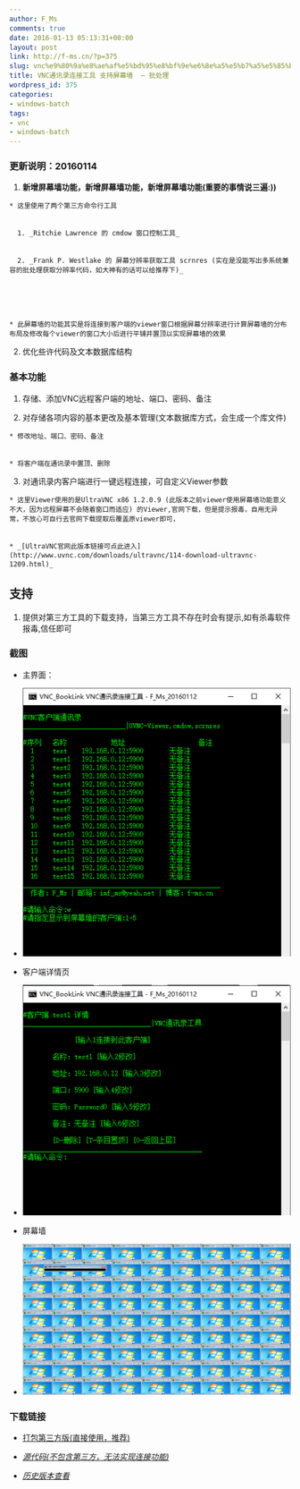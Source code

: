 ```yaml
---
author: F_Ms
comments: true
date: 2016-01-13 05:13:31+00:00
layout: post
link: http://f-ms.cn/?p=375
slug: vnc%e9%80%9a%e8%ae%af%e5%bd%95%e8%bf%9e%e6%8e%a5%e5%b7%a5%e5%85%b7-%e6%94%af%e6%8c%81%e5%b1%8f%e5%b9%95%e5%a2%99-%e6%89%b9%e5%a4%84%e7%90%86
title: VNC通讯录连接工具 支持屏幕墙  – 批处理
wordpress_id: 375
categories:
- windows-batch
tags:
- vnc
- windows-batch
---
```


### 更新说明：20160114





	
  1. **新增屏幕墙功能，新增屏幕墙功能，新增屏幕墙功能(重要的事情说三遍:))**

	
    * 这里使用了两个第三方命令行工具

	
      1. _Ritchie Lawrence 的 cmdow 窗口控制工具_

	
      2. _Frank P. Westlake 的 屏幕分辨率获取工具 scrnres (实在是没能写出多系统兼容的批处理获取分辨率代码，如大神有的话可以给推荐下)_




	
    * 此屏幕墙的功能其实是将连接到客户端的viewer窗口根据屏幕分辨率进行计算屏幕墙的分布布局及修改每个viewer的窗口大小后进行平铺并置顶以实现屏幕墙的效果




	
  2. 优化些许代码及文本数据库结构




### 基本功能





	
  1. 存储、添加VNC远程客户端的地址、端口、密码、备注

	
  2. 对存储各项内容的基本更改及基本管理(文本数据库方式，会生成一个库文件)

	
    * 修改地址、端口、密码、备注

	
    * 将客户端在通讯录中置顶、删除




	
  3. 对通讯录内客户端进行一键远程连接，可自定义Viewer参数

	
    * 这里Viewer使用的是UltraVNC x86 1.2.0.9 (此版本之前viewer使用屏幕墙功能意义不大，因为远程屏幕不会随着窗口而适应) 的Viewer,官网下载，但是提示报毒，自用无异常，不放心可自行去官网下载提取后覆盖原viewer即可，

	
    * _[UltraVNC官网此版本链接可点此进入](http://www.uvnc.com/downloads/ultravnc/114-download-ultravnc-1209.html)_







## 支持





	
  1. 提供对第三方工具的下载支持，当第三方工具不存在时会有提示,如有杀毒软件报毒,信任即可




### 截图





	
  * 主界面：

	
  * ![01](/img/post/wp/2016/01/01.png)

	
  * 客户端详情页

	
  * ![02](/img/post/wp/2016/01/02.png)

	
  * 屏幕墙

	
  * ![000](/img/post/wp/2016/01/000.png)




### 下载链接





	
  * [打包第三方版(直接使用，推荐)](http://pan.baidu.com/s/1qXbt1Nm)

	
  * _[源代码(不包含第三方，无法实现连接功能)](http://pan.baidu.com/s/1pK41NhL)_

	
  * _[历史版本查看](http://pan.baidu.com/s/1hqWPI3U)_



